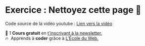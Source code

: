 # Exercice : Nettoyez cette page 🧼

Code source de la vidéo youtube : [Lien vers la vidéo](https://www.youtube.com/watch?v=GQT10kptwfs)

🚀 1 **Cours gratuit** en [t'inscrivant à la newsletter.](https://www.le-designer-du-web.com/news) <br>
🔥  &nbsp;Apprends à **coder** grâce à [L'École du Web.](https://ecole-du-web.net/)


